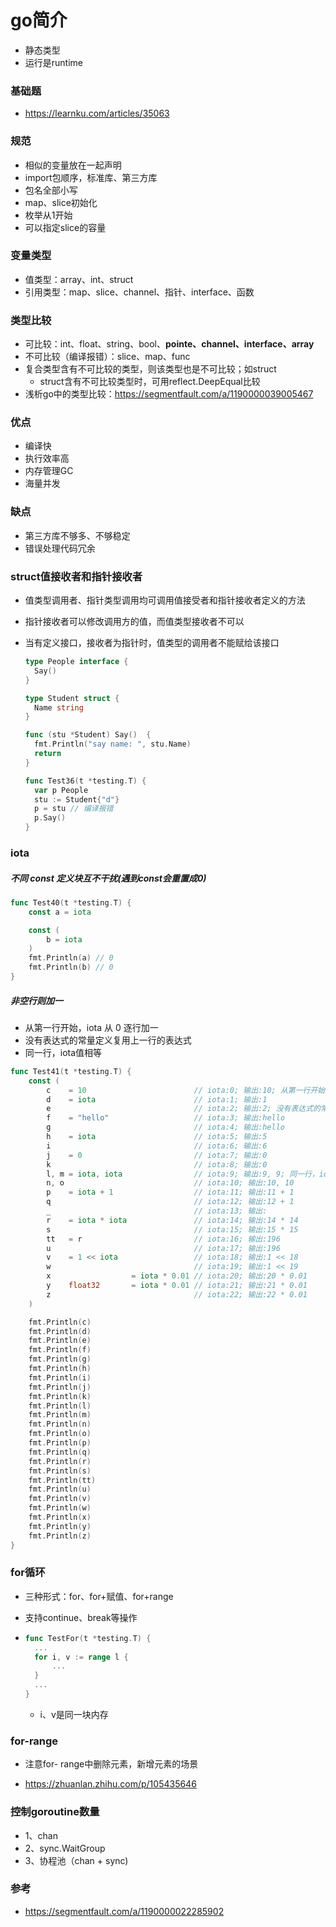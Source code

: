 # go简介

- 静态类型
- 运行是runtime

### 基础题
- https://learnku.com/articles/35063

### 规范

- 相似的变量放在一起声明
- import包顺序，标准库、第三方库
- 包名全部小写
- map、slice初始化
- 枚举从1开始
- 可以指定slice的容量

### 变量类型

- 值类型：array、int、struct
- 引用类型：map、slice、channel、指针、interface、函数

### 类型比较

- 可比较：int、float、string、bool、**pointe、channel、interface、array**
- 不可比较（编译报错）：slice、map、func
- 复合类型含有不可比较的类型，则该类型也是不可比较；如struct
  - struct含有不可比较类型时，可用reflect.DeepEqual比较
- 浅析go中的类型比较：https://segmentfault.com/a/1190000039005467

### 优点

- 编译快
- 执行效率高
- 内存管理GC
- 海量并发

### 缺点

- 第三方库不够多、不够稳定
- 错误处理代码冗余

### struct值接收者和指针接收者

- 值类型调用者、指针类型调用均可调用值接受者和指针接收者定义的方法

- 指针接收者可以修改调用方的值，而值类型接收者不可以

- 当有定义接口，接收者为指针时，值类型的调用者不能赋给该接口

  ```go
  type People interface {
  	Say() 
  }
  
  type Student struct {
  	Name string
  }
  
  func (stu *Student) Say()  {
  	fmt.Println("say name: ", stu.Name)
  	return 
  }
  
  func Test36(t *testing.T) {
  	var p People
  	stu := Student{"d"}
  	p = stu // 编译报错
  	p.Say()
  }
  ```

  

### iota

##### 不同 const 定义块互不干扰(遇到const会重置成0)

```go
func Test40(t *testing.T) {
	const a = iota

	const (
		b = iota
	)
	fmt.Println(a) // 0
	fmt.Println(b) // 0
}
```

##### 非空行则加一

- 从第一行开始，iota 从 0 逐行加一
- 没有表达式的常量定义复用上一行的表达式
- 同一行，iota值相等

```go
func Test41(t *testing.T) {
	const (
		c    = 10                        // iota:0; 输出:10; 从第一行开始，iota 从 0 逐行加一
		d    = iota                      // iota:1; 输出:1
		e                                // iota:2; 输出:2; 没有表达式的常量定义复用上一行的表达式
		f    = "hello"                   // iota:3; 输出:hello
		g                                // iota:4; 输出:hello
		h    = iota                      // iota:5; 输出:5
		i                                // iota:6; 输出:6
		j    = 0                         // iota:7; 输出:0
		k                                // iota:8; 输出:0
		l, m = iota, iota                // iota:9; 输出:9, 9; 同一行，iota值相等
		n, o                             // iota:10; 输出:10, 10
		p    = iota + 1                  // iota:11; 输出:11 + 1
		q                                // iota:12; 输出:12 + 1
		_                                // iota:13; 输出:
		r    = iota * iota               // iota:14; 输出:14 * 14
		s                                // iota:15; 输出:15 * 15
		tt   = r                         // iota:16; 输出:196
		u                                // iota:17; 输出:196
		v    = 1 << iota                 // iota:18; 输出:1 << 18
		w                                // iota:19; 输出:1 << 19
		x                  = iota * 0.01 // iota:20; 输出:20 * 0.01
		y    float32       = iota * 0.01 // iota:21; 输出:21 * 0.01
		z                                // iota:22; 输出:22 * 0.01
	)

	fmt.Println(c)  
	fmt.Println(d)  
	fmt.Println(e)  
	fmt.Println(f)  
	fmt.Println(g)  
	fmt.Println(h)  
	fmt.Println(i)  
	fmt.Println(j)  
	fmt.Println(k)  
	fmt.Println(l)  
	fmt.Println(m)  
	fmt.Println(n)  
	fmt.Println(o)  
	fmt.Println(p)  
	fmt.Println(q)  
	fmt.Println(r)  
	fmt.Println(s)  
	fmt.Println(tt) 
	fmt.Println(u)  
	fmt.Println(v)  
	fmt.Println(w)  
	fmt.Println(x)  
	fmt.Println(y)  
	fmt.Println(z)  
}
```

### for循环

- 三种形式：for、for+赋值、for+range

- 支持continue、break等操作

- ```go
  func TestFor(t *testing.T) {
  	...
  	for i, v := range l {
  		...
  	}
  	...
  }
  ```

  - i、v是同一块内存

### for-range

- 注意for- range中删除元素，新增元素的场景

- https://zhuanlan.zhihu.com/p/105435646

### 控制goroutine数量
- 1、chan
- 2、sync.WaitGroup
- 3、协程池（chan + sync)

### 参考

- https://segmentfault.com/a/1190000022285902